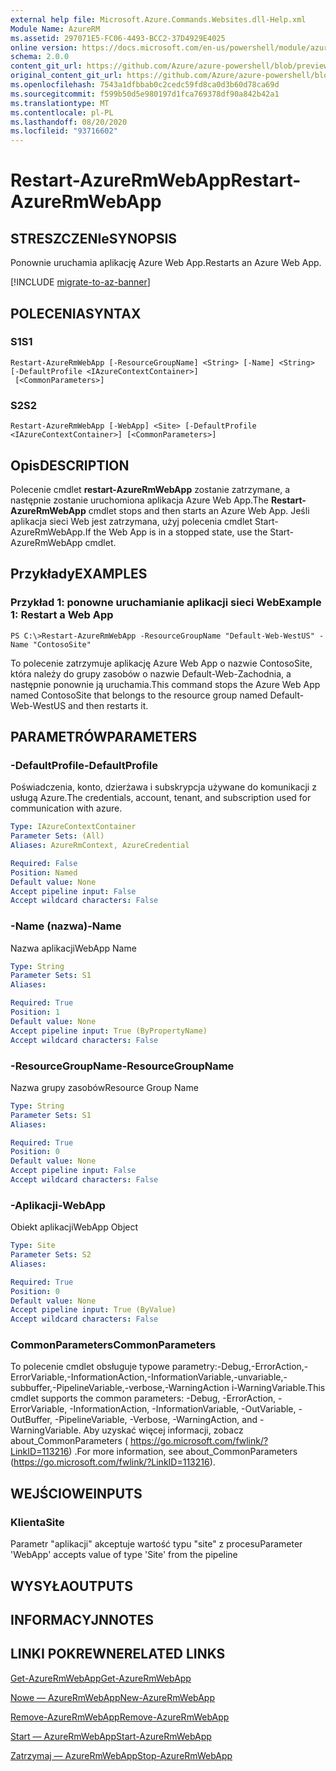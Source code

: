 ```yaml
---
external help file: Microsoft.Azure.Commands.Websites.dll-Help.xml
Module Name: AzureRM
ms.assetid: 297071E5-FC06-4493-BCC2-37D4929E4025
online version: https://docs.microsoft.com/en-us/powershell/module/azurerm.websites/restart-azurermwebapp
schema: 2.0.0
content_git_url: https://github.com/Azure/azure-powershell/blob/preview/src/ResourceManager/Websites/Commands.Websites/help/Restart-AzureRmWebApp.md
original_content_git_url: https://github.com/Azure/azure-powershell/blob/preview/src/ResourceManager/Websites/Commands.Websites/help/Restart-AzureRmWebApp.md
ms.openlocfilehash: 7543a1dfbbab0c2cedc59fd8ca0d3b60d78ca69d
ms.sourcegitcommit: f599b50d5e980197d1fca769378df90a842b42a1
ms.translationtype: MT
ms.contentlocale: pl-PL
ms.lasthandoff: 08/20/2020
ms.locfileid: "93716602"
---
```

# <span data-ttu-id="311f6-101">Restart-AzureRmWebApp</span><span class="sxs-lookup"><span data-stu-id="311f6-101">Restart-AzureRmWebApp</span></span>

## <span data-ttu-id="311f6-102">STRESZCZENIe</span><span class="sxs-lookup"><span data-stu-id="311f6-102">SYNOPSIS</span></span>
<span data-ttu-id="311f6-103">Ponownie uruchamia aplikację Azure Web App.</span><span class="sxs-lookup"><span data-stu-id="311f6-103">Restarts an Azure Web App.</span></span>

[!INCLUDE [migrate-to-az-banner](../../includes/migrate-to-az-banner.md)]

## <span data-ttu-id="311f6-104">POLECENIA</span><span class="sxs-lookup"><span data-stu-id="311f6-104">SYNTAX</span></span>

### <span data-ttu-id="311f6-105">S1</span><span class="sxs-lookup"><span data-stu-id="311f6-105">S1</span></span>
```
Restart-AzureRmWebApp [-ResourceGroupName] <String> [-Name] <String> [-DefaultProfile <IAzureContextContainer>]
 [<CommonParameters>]
```

### <span data-ttu-id="311f6-106">S2</span><span class="sxs-lookup"><span data-stu-id="311f6-106">S2</span></span>
```
Restart-AzureRmWebApp [-WebApp] <Site> [-DefaultProfile <IAzureContextContainer>] [<CommonParameters>]
```

## <span data-ttu-id="311f6-107">Opis</span><span class="sxs-lookup"><span data-stu-id="311f6-107">DESCRIPTION</span></span>
<span data-ttu-id="311f6-108">Polecenie cmdlet **restart-AzureRmWebApp** zostanie zatrzymane, a następnie zostanie uruchomiona aplikacja Azure Web App.</span><span class="sxs-lookup"><span data-stu-id="311f6-108">The **Restart-AzureRmWebApp** cmdlet stops and then starts an Azure Web App.</span></span>
<span data-ttu-id="311f6-109">Jeśli aplikacja sieci Web jest zatrzymana, użyj polecenia cmdlet Start-AzureRmWebApp.</span><span class="sxs-lookup"><span data-stu-id="311f6-109">If the Web App is in a stopped state, use the Start-AzureRmWebApp cmdlet.</span></span>

## <span data-ttu-id="311f6-110">Przykłady</span><span class="sxs-lookup"><span data-stu-id="311f6-110">EXAMPLES</span></span>

### <span data-ttu-id="311f6-111">Przykład 1: ponowne uruchamianie aplikacji sieci Web</span><span class="sxs-lookup"><span data-stu-id="311f6-111">Example 1: Restart a Web App</span></span>
```
PS C:\>Restart-AzureRmWebApp -ResourceGroupName "Default-Web-WestUS" -Name "ContosoSite"
```

<span data-ttu-id="311f6-112">To polecenie zatrzymuje aplikację Azure Web App o nazwie ContosoSite, która należy do grupy zasobów o nazwie Default-Web-Zachodnia, a następnie ponownie ją uruchamia.</span><span class="sxs-lookup"><span data-stu-id="311f6-112">This command stops the Azure Web App named ContosoSite that belongs to the resource group named Default-Web-WestUS and then restarts it.</span></span>

## <span data-ttu-id="311f6-113">PARAMETRÓW</span><span class="sxs-lookup"><span data-stu-id="311f6-113">PARAMETERS</span></span>

### <span data-ttu-id="311f6-114">-DefaultProfile</span><span class="sxs-lookup"><span data-stu-id="311f6-114">-DefaultProfile</span></span>
<span data-ttu-id="311f6-115">Poświadczenia, konto, dzierżawa i subskrypcja używane do komunikacji z usługą Azure.</span><span class="sxs-lookup"><span data-stu-id="311f6-115">The credentials, account, tenant, and subscription used for communication with azure.</span></span>

```yaml
Type: IAzureContextContainer
Parameter Sets: (All)
Aliases: AzureRmContext, AzureCredential

Required: False
Position: Named
Default value: None
Accept pipeline input: False
Accept wildcard characters: False
```

### <span data-ttu-id="311f6-116">-Name (nazwa)</span><span class="sxs-lookup"><span data-stu-id="311f6-116">-Name</span></span>
<span data-ttu-id="311f6-117">Nazwa aplikacji</span><span class="sxs-lookup"><span data-stu-id="311f6-117">WebApp Name</span></span>

```yaml
Type: String
Parameter Sets: S1
Aliases: 

Required: True
Position: 1
Default value: None
Accept pipeline input: True (ByPropertyName)
Accept wildcard characters: False
```

### <span data-ttu-id="311f6-118">-ResourceGroupName</span><span class="sxs-lookup"><span data-stu-id="311f6-118">-ResourceGroupName</span></span>
<span data-ttu-id="311f6-119">Nazwa grupy zasobów</span><span class="sxs-lookup"><span data-stu-id="311f6-119">Resource Group Name</span></span>

```yaml
Type: String
Parameter Sets: S1
Aliases: 

Required: True
Position: 0
Default value: None
Accept pipeline input: False
Accept wildcard characters: False
```

### <span data-ttu-id="311f6-120">-Aplikacji</span><span class="sxs-lookup"><span data-stu-id="311f6-120">-WebApp</span></span>
<span data-ttu-id="311f6-121">Obiekt aplikacji</span><span class="sxs-lookup"><span data-stu-id="311f6-121">WebApp Object</span></span>

```yaml
Type: Site
Parameter Sets: S2
Aliases: 

Required: True
Position: 0
Default value: None
Accept pipeline input: True (ByValue)
Accept wildcard characters: False
```

### <span data-ttu-id="311f6-122">CommonParameters</span><span class="sxs-lookup"><span data-stu-id="311f6-122">CommonParameters</span></span>
<span data-ttu-id="311f6-123">To polecenie cmdlet obsługuje typowe parametry:-Debug,-ErrorAction,-ErrorVariable,-InformationAction,-InformationVariable,-unvariable,-subbuffer,-PipelineVariable,-verbose,-WarningAction i-WarningVariable.</span><span class="sxs-lookup"><span data-stu-id="311f6-123">This cmdlet supports the common parameters: -Debug, -ErrorAction, -ErrorVariable, -InformationAction, -InformationVariable, -OutVariable, -OutBuffer, -PipelineVariable, -Verbose, -WarningAction, and -WarningVariable.</span></span> <span data-ttu-id="311f6-124">Aby uzyskać więcej informacji, zobacz about_CommonParameters ( https://go.microsoft.com/fwlink/?LinkID=113216) .</span><span class="sxs-lookup"><span data-stu-id="311f6-124">For more information, see about_CommonParameters (https://go.microsoft.com/fwlink/?LinkID=113216).</span></span>

## <span data-ttu-id="311f6-125">WEJŚCIOWE</span><span class="sxs-lookup"><span data-stu-id="311f6-125">INPUTS</span></span>

### <span data-ttu-id="311f6-126">Klienta</span><span class="sxs-lookup"><span data-stu-id="311f6-126">Site</span></span>
<span data-ttu-id="311f6-127">Parametr "aplikacji" akceptuje wartość typu "site" z procesu</span><span class="sxs-lookup"><span data-stu-id="311f6-127">Parameter 'WebApp' accepts value of type 'Site' from the pipeline</span></span>

## <span data-ttu-id="311f6-128">WYSYŁA</span><span class="sxs-lookup"><span data-stu-id="311f6-128">OUTPUTS</span></span>

## <span data-ttu-id="311f6-129">INFORMACYJN</span><span class="sxs-lookup"><span data-stu-id="311f6-129">NOTES</span></span>

## <span data-ttu-id="311f6-130">LINKI POKREWNE</span><span class="sxs-lookup"><span data-stu-id="311f6-130">RELATED LINKS</span></span>

[<span data-ttu-id="311f6-131">Get-AzureRmWebApp</span><span class="sxs-lookup"><span data-stu-id="311f6-131">Get-AzureRmWebApp</span></span>](./Get-AzureRmWebApp.md)

[<span data-ttu-id="311f6-132">Nowe — AzureRmWebApp</span><span class="sxs-lookup"><span data-stu-id="311f6-132">New-AzureRmWebApp</span></span>](./New-AzureRmWebApp.md)

[<span data-ttu-id="311f6-133">Remove-AzureRmWebApp</span><span class="sxs-lookup"><span data-stu-id="311f6-133">Remove-AzureRmWebApp</span></span>](./Remove-AzureRmWebApp.md)

[<span data-ttu-id="311f6-134">Start — AzureRmWebApp</span><span class="sxs-lookup"><span data-stu-id="311f6-134">Start-AzureRmWebApp</span></span>](./Start-AzureRmWebApp.md)

[<span data-ttu-id="311f6-135">Zatrzymaj — AzureRmWebApp</span><span class="sxs-lookup"><span data-stu-id="311f6-135">Stop-AzureRmWebApp</span></span>](./Stop-AzureRmWebApp.md)


